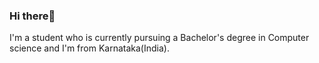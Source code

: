 ### Hi there👋
I'm a student who is currently pursuing a Bachelor's degree in Computer science and I'm from Karnataka(India).

